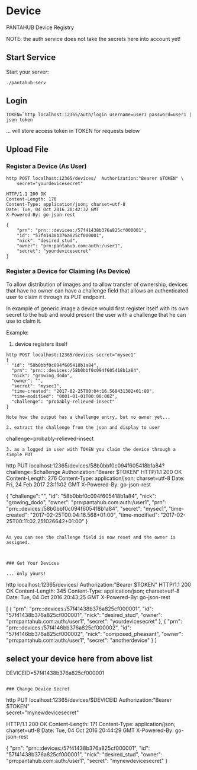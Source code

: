 

# Device

PANTAHUB Device Registry

NOTE: the auth service does not take the secrets here into account yet!

## Start Service

Start your server:
```
./pantahub-serv
```

## Login

```
TOKEN=`http localhost:12365/auth/login username=user1 password=user1 | json token`
```

... will store access token in TOKEN for requests below

## Upload File

### Register a Device (As User)

```
http POST localhost:12365/devices/  Authorization:"Bearer $TOKEN" \
    secret="yourdevicesecret"

HTTP/1.1 200 OK
Content-Length: 170
Content-Type: application/json; charset=utf-8
Date: Tue, 04 Oct 2016 20:42:32 GMT
X-Powered-By: go-json-rest

{
    "prn": "prn:::devices:/57f41438b376a825cf000001", 
    "id": "57f41438b376a825cf000001", 
    "nick": "desired_stud", 
    "owner": "prn:pantahub.com:auth:/user1", 
    "secret": "yourdevicesecret"
}
```

### Register a Device for Claiming (As Device)

To allow distribution of images and to allow transfer of ownership, devices
that have no owner can have a challenge field that allows an authenticated
user to claim it through its PUT endpoint.

In example of generic image a device would first register itself with its own
secret to the hub and would present the user with a challenge that he can
use to claim it.

Example:

1. device registers itself
```
http POST localhost:12365/devices secret="mysec1"
{
  "id": "58b0bbf0c094f605418b1a84",
  "prn": "prn:::devices:/58b0bbf0c094f605418b1a84",
  "nick": "growing_dodo",
  "owner": "",
  "secret": "mysec1",
  "time-created": "2017-02-25T00:04:16.568431302+01:00",
  "time-modified": "0001-01-01T00:00:00Z",
  "challenge": "probably-relieved-insect"
}

Note how the output has a challenge entry, but no owner yet...

2. extract the challenge from the json and display to user
```
challenge=probably-relieved-insect
```
3. as a logged in user with TOKEN you claim the device through a simple PUT
```
http PUT localhost:12365/devices/58b0bbf0c094f605418b1a84?challenge=$challenge Authorization:"Bearer $TOKEN"
HTTP/1.1 200 OK
Content-Length: 276
Content-Type: application/json; charset=utf-8
Date: Fri, 24 Feb 2017 23:11:02 GMT
X-Powered-By: go-json-rest

{
    "challenge": "",
    "id": "58b0bbf0c094f605418b1a84",
    "nick": "growing_dodo",
    "owner": "prn:pantahub.com:auth:/user1",
    "prn": "prn:::devices:/58b0bbf0c094f605418b1a84",
    "secret": "mysec1",
    "time-created": "2017-02-25T00:04:16.568+01:00",
    "time-modified": "2017-02-25T00:11:02.251026642+01:00"
}
```

As you can see the challenge field is now reset and the owner is assigned.



### Get Your Devices

... only yours!

```
http localhost:12365/devices/  Authorization:"Bearer $TOKEN"
HTTP/1.1 200 OK
Content-Length: 345
Content-Type: application/json; charset=utf-8
Date: Tue, 04 Oct 2016 20:43:25 GMT
X-Powered-By: go-json-rest

[
    {
        "prn": "prn:::devices:/57f41438b376a825cf000001", 
        "id": "57f41438b376a825cf000001", 
        "nick": "desired_stud", 
        "owner": "prn:pantahub.com:auth:/user1", 
        "secret": "yourdevicesecret"
    }, 
    {
        "prn": "prn:::devices:/57f4146bb376a825cf000002", 
        "id": "57f4146bb376a825cf000002", 
        "nick": "composed_pheasant", 
        "owner": "prn:pantahub.com:auth:/user1", 
        "secret": "anotherdevice"
    }
]

## select your device here from above list
DEVICEID=57f41438b376a825cf000001
```

### Change Device Secret

```
http PUT localhost:12365/devices/$DEVICEID  Authorization:"Bearer $TOKEN" \
    secret="mynewdevicesecret"


HTTP/1.1 200 OK
Content-Length: 171
Content-Type: application/json; charset=utf-8
Date: Tue, 04 Oct 2016 20:44:29 GMT
X-Powered-By: go-json-rest

{
    "prn": "prn:::devices:/57f41438b376a825cf000001", 
    "id": "57f41438b376a825cf000001", 
    "nick": "desired_stud", 
    "owner": "prn:pantahub.com:auth:/user1", 
    "secret": "mynewdevicesecret"
}
```


